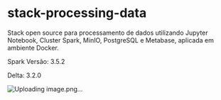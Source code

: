 # stack-processing-data
Stack open source para processamento de dados utilizando Jupyter Notebook, Cluster Spark, MinIO, PostgreSQL e Metabase, aplicada em ambiente Docker.

Spark Versão: 3.5.2

Delta: 3.2.0

![Uploading image.png…]()








